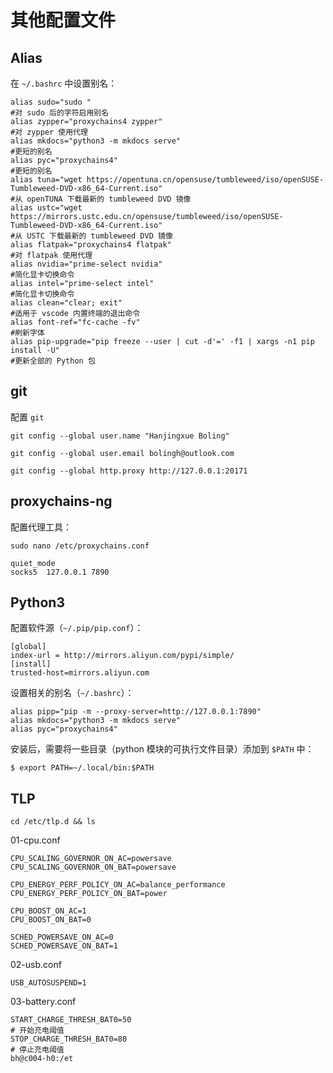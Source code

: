 # 其他配置文件

## Alias

在 `~/.bashrc` 中设置别名：

```shell
alias sudo="sudo "
#对 sudo 后的字符启用别名
alias zypper="proxychains4 zypper"
#对 zypper 使用代理
alias mkdocs="python3 -m mkdocs serve"
#更短的别名
alias pyc="proxychains4"
#更短的别名
alias tuna="wget https://opentuna.cn/opensuse/tumbleweed/iso/openSUSE-Tumbleweed-DVD-x86_64-Current.iso"
#从 openTUNA 下载最新的 tumbleweed DVD 镜像
alias ustc="wget https://mirrors.ustc.edu.cn/opensuse/tumbleweed/iso/openSUSE-Tumbleweed-DVD-x86_64-Current.iso"
#从 USTC 下载最新的 tumbleweed DVD 镜像
alias flatpak="proxychains4 flatpak"
#对 flatpak 使用代理
alias nvidia="prime-select nvidia"
#简化显卡切换命令
alias intel="prime-select intel"
#简化显卡切换命令
alias clean="clear; exit"
#适用于 vscode 内置终端的退出命令
alias font-ref="fc-cache -fv"
#刷新字体
alias pip-upgrade="pip freeze --user | cut -d'=' -f1 | xargs -n1 pip install -U"
#更新全部的 Python 包
```

## git

配置 `git`

```
git config --global user.name "Hanjingxue Boling"
```
```
git config --global user.email bolingh@outlook.com
```
```
git config --global http.proxy http://127.0.0.1:20171
```

## proxychains-ng

配置代理工具：

```
sudo nano /etc/proxychains.conf
```
```
quiet_mode
socks5  127.0.0.1 7890
```

## Python3

配置软件源（`~/.pip/pip.conf`）：

```
[global]
index-url = http://mirrors.aliyun.com/pypi/simple/
[install]
trusted-host=mirrors.aliyun.com
```

设置相关的别名（`~/.bashrc`）：

```
alias pipp="pip -m --proxy-server=http://127.0.0.1:7890"
alias mkdocs="python3 -m mkdocs serve"
alias pyc="proxychains4"
```

安装后，需要将一些目录（python 模块的可执行文件目录）添加到 `$PATH` 中：

```
$ export PATH=~/.local/bin:$PATH
```

## TLP

```
cd /etc/tlp.d && ls
```

01-cpu.conf

```
CPU_SCALING_GOVERNOR_ON_AC=powersave
CPU_SCALING_GOVERNOR_ON_BAT=powersave

CPU_ENERGY_PERF_POLICY_ON_AC=balance_performance
CPU_ENERGY_PERF_POLICY_ON_BAT=power

CPU_BOOST_ON_AC=1
CPU_BOOST_ON_BAT=0

SCHED_POWERSAVE_ON_AC=0
SCHED_POWERSAVE_ON_BAT=1
```

02-usb.conf

```
USB_AUTOSUSPEND=1
```

03-battery.conf

```
START_CHARGE_THRESH_BAT0=50
# 开始充电阈值
STOP_CHARGE_THRESH_BAT0=80
# 停止充电阈值
bh@c004-h0:/et
```